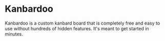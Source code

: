 # Kanbardoo
Kanbardoo is a custom kanbard board that is completely free and easy to use without hundreds of hidden features. It's meant to get started in minutes.
